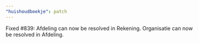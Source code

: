 ```yaml
---
"huishoudboekje": patch
---
```


Fixed #839: Afdeling can now be resolved in Rekening. Organisatie can now be resolved in Afdeling.
